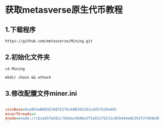
# 获取metasverse原生代币教程


## 1.下载程序

``
https://github.com/metasverse/Mining.git
``

## 2.初始化文件夹
``
cd Mining
``

``
mkdir chain && ethash
``

## 3.修改配置文件miner.ini


```ini

coinBase=0xaB54aBAD3E3087E276c68B305261cdd57b29e695
minerThreads=4
enode=enode://cb1e85fa581c7bb4ac6606e3f5eb51f8231c859444a8b393f2f4b8e9b1533abf9c0bf5b2bb2c9bc78468aac855718f9faab81ea8fe6ea0112bf2aa81021d2f63@106.52.241.128:8087
``
